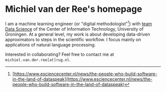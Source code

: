 # Michiel van der Ree's homepage
I am a machine learning engineer (or "digital methodologist"[^1]) with [team Data Science](http://datascience.web.rug.nl) of the Center of Information Technology, University of Groningen. At a general level, my work is about developing data-driven approximators to steps in the scientific workflow. I focus mainly on applications of natural language processing.

Interested in collaborating? Feel free to contact me at `michiel.van.der.ree[at]rug.nl`.

[^1]: [https://www.esciencecenter.nl/news/the-people-who-build-software-in-the-land-of-dataspeak](https://www.esciencecenter.nl/news/the-people-who-build-software-in-the-land-of-dataspeak)
